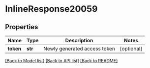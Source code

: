 # InlineResponse20059

## Properties
Name | Type | Description | Notes
------------ | ------------- | ------------- | -------------
**token** | **str** | Newly generated access token | [optional] 

[[Back to Model list]](../README.md#documentation-for-models) [[Back to API list]](../README.md#documentation-for-api-endpoints) [[Back to README]](../README.md)

